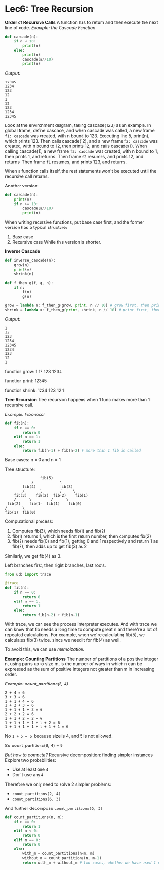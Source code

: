 # Lec6: Tree Recursion
**Order of Recursive Calls**
A function has to return and then execute the next line of code.
*Example: the Cascade Function*
```python
def cascade(n):
    if n < 10:
        print(n)
    else:
        print(n)
        cascade(n//10)
        print(n)
```
*Output:*
```
12345
1234
123
12
1
12
123
1234
12345
```
Look at the environment diagram, taking cascade(123) as an example.
In global frame, define cascade, and when cascade was called, a new frame `f1: cascade` was created, with n bound to 123.
Executing line 5, print(n), which prints 123.
Then calls cascade(12), and a new frame `f2: cascade` was created, with n bound to 12, then prints 12, and calls cascade(1).
When calling cascade(1), a new frame `f3: cascade` was created, with n bound to 1, then prints 1, and returns.
Then frame `f2` resumes, and prints 12, and returns.
Then frame `f1` resumes, and prints 123, and returns.

When a function calls itself, the rest statements won't be executed until the recursive call returns.

Another version:
```python
def cascade(n):
    print(n)
    if n >= 10:
        cascade(n//10)
        print(n)
```
When writing recursive functions, put base case first, and the former version has a typical structure:
1. Base case
2. Recursive case
While this version is shorter.

**Inverse Cascade**
```python
def inverse_cascade(n):
    grow(n)
    print(n)
    shrink(n)

def f_then_g(f, g, n):
    if n:
        f(n)
        g(n)

grow = lambda n: f_then_g(grow, print, n // 10) # grow first, then print
shrink = lambda n: f_then_g(print, shrink, n // 10) # print first, then shrink
```
*Output:*
```
1
12
123
1234
12345
1234
123
12
1
```
function grow:
1
12
123
1234

function print:
12345

function shrink:
1234
123
12
1

**Tree Recursion**
Tree recursion happens when 1 func makes more than 1 recursive call.

*Example: Fibonacci*
```python
def fib(n):
    if n == 0:
        return 0
    elif n == 1:
        return 1
    else:
        return fib(n-1) + fib(n-2) # more than 1 fib is called
```
Base cases: n = 0 and n = 1

Tree structure: 
```
                fib(5)
            /            \
        fib(4)           fib(3)
        /       \        /     \
    fib(3)    fib(2)  fib(2)    fib(1)
    /      \         /      \
 fib(2)    fib(1)  fib(1)    fib(0)
/       \
fib(1)  fib(0)
```
Computational process: 
1. Computes fib(3), which needs fib(1) and fib(2)
2. fib(1) returns 1, which is the first return number, then computes fib(2)
3. fib(2) needs fib(0) and fib(1), getting 0 and 1 respectively and return 1 as fib(2), then adds up to get fib(3) as 2

Similarly, we get fib(4) as 3.

Left branches first, then right branches, last roots.

```python
from ucb import trace

@trace
def fib(n):
    if n == 0:
        return 0
    elif n == 1:
        return 1
    else:
        return fib(n-2) + fib(n-1)
```
With trace, we can see the process interpreter executes.
And with trace we can know that fib needs a long time to compute great n and there're a lot of repeated calculations.
For example, when we're calculating fib(5), we calculates fib(3) twice, since we need it for fib(4) as well.

To avoid this, we can use *memoization*.

**Example: Counting Partitions**
The number of partitions of a positive integer n, using parts up to size m, is the number of ways in which n can be expressed as the sum of positive integers not greater than m in increasing order.

*Example: count_partitions(6, 4)*
```
2 + 4 = 6
3 + 3 = 6
1 + 1 + 4 = 6
1 + 2 + 3 = 6
1 + 1 + 1 + 3 = 6
2 + 2 + 2 = 6
1 + 1 + 2 + 2 = 6
1 + 1 + 1 + 1 + 1 + 2 = 6
1 + 1 + 1 + 1 + 1 + 1 + 1 = 6
```
No `1 + 5 = 6 `because size is 4, and 5 is not allowed.

So count_partitions(6, 4) = 9

*But how to compute?*
Recursive decomposition: finding simpler instances
Explore two probabilities:
* Use at least one `4`
* Don't use any `4`

Therefore we only need to solve 2 simpler problems:
* `count_partitions(2, 4)`
* `count_partitions(6, 3)`

And further decompose `count_partitions(6, 3)`

```python
def count_partitions(n, m):
    if n == 0:
        return 1
    elif n < 0:
        return 0
    elif m == 0:
        return 0
    else:
        with_m = count_partitions(n-m, m)
        without_m = count_partitions(n, m-1)
        return with_m + without_m # two cases, whether we have used 1 m or not
```